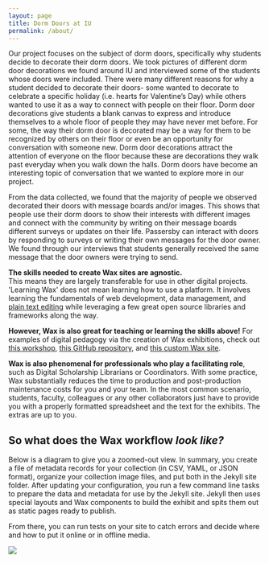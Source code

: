 ```yaml
---
layout: page
title: Dorm Doors at IU
permalink: /about/
---
```


Our project focuses on the subject of dorm doors, specifically why students decide to decorate their dorm doors. We took pictures of different dorm door decorations we found around IU and interviewed some of the students whose doors were included. There were many different reasons for why a student decided to decorate their doors- some wanted to decorate to celebrate a specific holiday (i.e. hearts for Valentine’s Day) while others wanted to use it as a way to connect with people on their floor. Dorm door decorations give students a blank canvas to express and introduce themselves to a whole floor of people they may have never met before. For some, the way their dorm door is decorated may be a way for them to be recognized by others on their floor or even be an opportunity for conversation with someone new. Dorm door decorations attract the attention of everyone on the floor because these are decorations they walk past everyday when you walk down the halls.  Dorm doors have become an interesting topic of conversation that we wanted to explore more in our project. 

From the data collected, we found that the majority of people we observed decorated their doors with message boards and/or images. This shows that people use their dorm doors to show their interests with different images and connect with the community by writing on their message boards different surveys or updates on their life. Passersby can interact with doors by responding to surveys or writing their own messages for the door owner. We found through our interviews that students generally received the same message that the door owners were trying to send. 



**The skills needed to create Wax sites are agnostic.**  
This means they are largely transferable for use in other digital projects. 'Learning Wax' does not mean learning how to use a platform. It involves learning the fundamentals of web development, data management, and [plain text editing](https://zapier.com/blog/beginner-ultimate-guide-markdown/) while leveraging a few great open source libraries and frameworks along the way.

**However, Wax is also great for teaching or learning the skills above!** For examples of digital pedagogy via the creation of Wax exhibitions, check out [this workshop](https://studentcouncil.college.columbia.edu/events/introduction-minimal-computing-humanities-building-exhibit-primary-sources-using-wax), [this GitHub repository](https://github.com/stylerevolution/stylerevolution.github.io), and [this custom Wax site](https://stylerevolution.github.io/).

**Wax is also phenomenal for professionals who play a facilitating role**, such as Digital Scholarship Librarians or Coordinators. With some practice, Wax substantially reduces the time to production and post-production maintenance costs for you and your team. In the most common scenario, students, faculty, colleagues or any other collaborators just have to provide you with a properly formatted spreadsheet and the text for the exhibits. The extras are up to you.


## So what does the Wax workflow *look like?*

Below is a diagram to give you a zoomed-out view. In summary, you create a file of metadata records for your collection (in CSV, YAML, or JSON format), organize your collection image files, and put both in the Jekyll site folder. After updating your configuration, you run a few command line tasks to prepare the data and metadata for use by the Jekyll site. Jekyll then uses special layouts and Wax components to build the exhibit and spits them out as static pages ready to publish.

From there, you can run tests on your site to catch errors and decide where and how to put it online or in offline media.

<a href="{{ '/img/wax_workflow.jpg' | absolute_url }}">
  <img src="{{ '/img/wax_workflow.jpg' | absolute_url }}"/>
</a>
